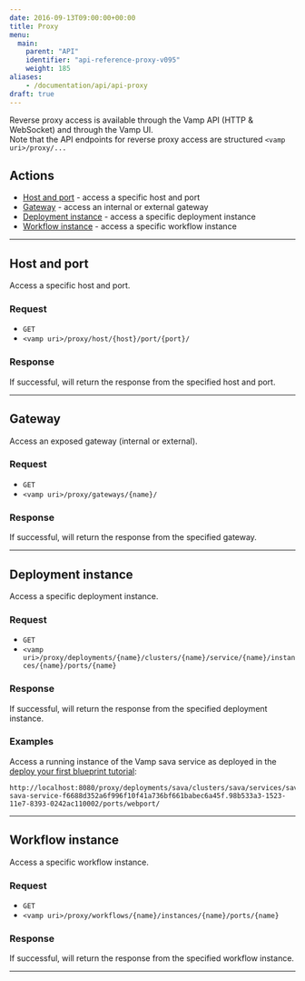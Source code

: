 ```yaml
---
date: 2016-09-13T09:00:00+00:00
title: Proxy
menu:
  main:
    parent: "API"
    identifier: "api-reference-proxy-v095"
    weight: 185
aliases:
    - /documentation/api/api-proxy
draft: true
---
```


Reverse proxy access is available through the Vamp API (HTTP & WebSocket) and through the Vamp UI.  
Note that the API endpoints for reverse proxy access are structured `<vamp uri>/proxy/...`

## Actions
 
 * [Host and port](/documentation/api/v0.9.5/api-proxy/#host-and-port) - access a specific host and port
 * [Gateway](/documentation/api/v0.9.5/api-proxy/#gateway) - access an internal or external gateway
 * [Deployment instance](/documentation/api/v0.9.5/api-proxy/#deployment-instance) - access a specific deployment instance 
 * [Workflow instance](/documentation/api/v0.9.5/api-proxy/#workflow-instance) - access a specific workflow instance

-----------------  
  
## Host and port
Access a specific host and port.

### Request

* `GET`
* `<vamp uri>/proxy/host/{host}/port/{port}/`

### Response
If successful, will return the response from the specified host and port.


--------------

## Gateway

Access an exposed gateway (internal or external).

### Request

* `GET`
* `<vamp uri>/proxy/gateways/{name}/`

### Response
If successful, will return the response from the specified gateway.

--------------

## Deployment instance

Access a specific deployment instance.

### Request

* `GET`
* `<vamp uri>/proxy/deployments/{name}/clusters/{name}/service/{name}/instances/{name}/ports/{name}`


### Response
If successful, will return the response from the specified deployment instance.

### Examples

Access a running instance of the Vamp sava service as deployed in the [deploy your first blueprint tutorial](/documentation/tutorials/deploy-your-first-blueprint/):  
```
http://localhost:8080/proxy/deployments/sava/clusters/sava/services/sava:1.0.0/instances/vamp_deployment-sava-service-f6688d352a6f996f10f41a736bf661babec6a45f.98b533a3-1523-11e7-8393-0242ac110002/ports/webport/
```

--------------

## Workflow instance

Access a specific workflow instance.

### Request
* `GET` 
* `<vamp uri>/proxy/workflows/{name}/instances/{name}/ports/{name}`


### Response
If successful, will return the response from the specified workflow instance.

--------------
